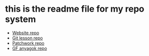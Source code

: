 # this is the readme file for my repo system

- [Website repo](https://github.com/StahlAttila/StahlAttila.github.io)
- [Git lesson repo](https://github.com/StahlAttila/git-lesson-repository)
- [Patchwork repo](https://github.com/StahlAttila/patchwork)
- [GF anyagok repo](https://github.com/StahlAttila/greenfox-anyagok)
